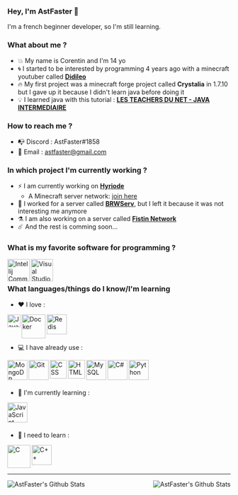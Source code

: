 ### Hey, I'm AstFaster 👋

I'm a french beginner developer, so I'm still learning.

### What about me ?

- :boom: My name is Corentin and I'm 14 yo
- :cyclone: I started to be interested by programming 4 years ago with a minecraft youtuber called [**Didileo**](https://www.youtube.com/channel/UCGRea3qWHKBt32MKB2wCHhw)
- :fire: My first project was a minecraft forge project called **Crystalia** in 1.7.10 but I gave up it because I didn't learn java before doing it
- :bulb: I learned java with this tutorial : [**LES TEACHERS DU NET - JAVA INTERMEDIAIRE**](https://www.youtube.com/watch?v=2vvuGUxPv30&list=PLlxQJeQRaKDTCU85T7MTT8_YVfzLMtCKH)

### How to reach me ?

- :mailbox_with_no_mail: Discord : AstFaster#1858
- :postbox: Email : astfaster@gmail.com

### In which project I'm currently working ?

- :zap: I am currently working on [**Hyriode**](https://github.com/Hyriode)
   - A Minecraft server network: [join here](https://discord.hyriode.fr)
- :rocket: I worked for a server called [**BRWServ**](https://brwserv.net), but I left it because it was not interesting me anymore
- :alembic: I am also working on a server called [**Fistin Network**](https://dsc.gg/fistin)
- :comet: And the rest is comming soon...

### What is my favorite software for programming ?

<img align="left" alt="Intellij Community " width="50px" src="https://resources.jetbrains.com/storage/products/intellij-idea/img/meta/intellij-idea_logo_300x300.png" />
<img align="left" alt="Visual Studio Code " width="50px" src="https://upload.wikimedia.org/wikipedia/commons/9/9a/Visual_Studio_Code_1.35_icon.svg" />
<br />
<br />

### What languages/things do I know/I'm learning

- :heart: I love :
<img align="left" alt="Java " width="29,6px" src="https://upload.wikimedia.org/wikipedia/fr/2/2e/Java_Logo.svg" />
<img align="left" alt="Docker " width="54,6px" src="https://www.docker.com/wp-content/uploads/2022/03/vertical-logo-monochromatic.png" />
<img align="left" alt="Redis " width="45,6px" src="https://cdn.icon-icons.com/icons2/2415/PNG/512/redis_original_logo_icon_146368.png" />
<br />
<br />
<br />

- :computer: I have already use :
<img align="left" alt="MongoDB " width="45,6px" height="45,6px" src="https://img.icons8.com/color/480/mongodb.png" />
<img align="left" alt="Git " width="45,6px" src="https://www.florentgonon.com/assets/git-4ed4db98583d5f694ccc8ccfae22449fc6ba8a7f4e9759fecddd5ca27053018e.png" />
<img align="left" alt="CSS " width="38,6px" height="42,2px" src="https://upload.wikimedia.org/wikipedia/commons/d/d5/CSS3_logo_and_wordmark.svg" />
<img align="left" alt="HTML " width="38,6px" height="42,2px" src="https://upload.wikimedia.org/wikipedia/commons/6/61/HTML5_logo_and_wordmark.svg" />
<img align="left" alt="MySQL " width="45,6px" src="http://pngimg.com/uploads/mysql/mysql_PNG23.png" />
<img align="left" alt="C# " width="45,6px" src="https://seeklogo.com/images/C/c-sharp-c-logo-02F17714BA-seeklogo.com.png" />
<img align="left" alt="Python " width="45,6px" src="https://upload.wikimedia.org/wikipedia/commons/thumb/c/c3/Python-logo-notext.svg/110px-Python-logo-notext.svg.png" />
<br />
<br />
<br />

- :floppy_disk: I'm currently learning :
<img align="left" alt="JavaScript " width="45,6px" src="https://upload.wikimedia.org/wikipedia/commons/9/99/Unofficial_JavaScript_logo_2.svg" />
<br />
<br />
<br />

- :hammer: I need to learn :
<img align="left" alt="C " width="52,6px" src="https://cms-informatic.com/wp-content/uploads/2020/01/logo-langage-C-300x300.png" />
<img align="left" alt="C++ " width="45,6px" src="https://upload.wikimedia.org/wikipedia/commons/1/18/ISO_C%2B%2B_Logo.svg" />
<br />
<br />
<br />

---

<img align="left" alt="AstFaster's Github Stats" src="https://github-readme-stats.vercel.app/api/top-langs/?username=astfaster&show_icons=true&hide_border=true&theme=radical" />
<img align="right" alt="AstFaster's Github Stats" src="https://github-readme-stats.vercel.app/api?username=astfaster&show_icons=true&hide_border=true&theme=radical" />
